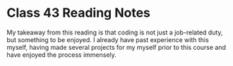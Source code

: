# Class 43 Reading Notes

My takeaway from this reading is that coding is not just a job-related duty, but something to be enjoyed. I already have past experience with this myself, having made several projects for my myself prior to this course and have enjoyed the process immensely.
